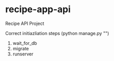 # recipe-app-api
Recipe API Project

Correct initiazliation steps (python manage.py "")
1. wait_for_db
2. migrate
3. runserver
